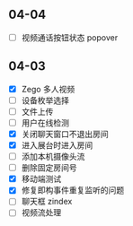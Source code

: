 ## 04-04

- [ ] 视频通话按钮状态 popover

## 04-03

- [x] Zego 多人视频
- [ ] 设备枚举选择
- [ ] 文件上传
- [ ] 用户在线检测
- [x] 关闭聊天窗口不退出房间
- [x] 进入展台时进入房间
- [ ] 添加本机摄像头流
- [ ] 删除固定房间号
- [x] 移动端测试
- [x] 修复即构事件重复监听的问题
- [ ] 聊天框 zindex
- [ ] 视频流处理